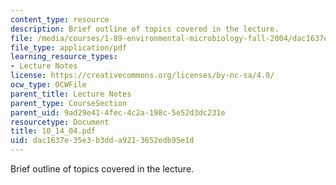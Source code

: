 ```yaml
---
content_type: resource
description: Brief outline of topics covered in the lecture.
file: /media/courses/1-89-environmental-microbiology-fall-2004/dac1637e35e3b3dda9213652edb95e1d_10_14_04.pdf
file_type: application/pdf
learning_resource_types:
- Lecture Notes
license: https://creativecommons.org/licenses/by-nc-sa/4.0/
ocw_type: OCWFile
parent_title: Lecture Notes
parent_type: CourseSection
parent_uid: 9ad29e41-4fec-4c2a-198c-5e52d3dc231e
resourcetype: Document
title: 10_14_04.pdf
uid: dac1637e-35e3-b3dd-a921-3652edb95e1d
---
```

Brief outline of topics covered in the lecture.
